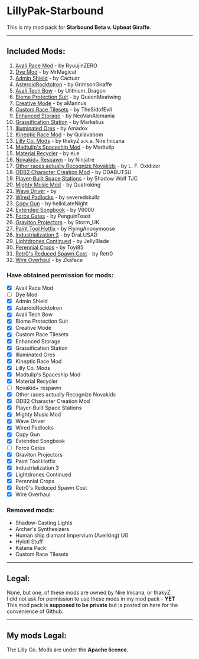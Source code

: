 # **LillyPak-Starbound**
This is my mod pack for **Starbound Beta v. Upbeat Giraffe**.

----------

## **Included Mods**:

 1. [Avali Race Mod](http://community.playstarbound.com/index.php?resources/998/) - by RyuujinZERO
 2. [Dye Mod](http://community.playstarbound.com/index.php?resources/970/) - by MrMagical
 3. [Admin Shield](http://community.playstarbound.com/index.php?resources/2462/) - by Cactuar
 4. [AsteroidRocktoIron](http://community.playstarbound.com/index.php?resources/2787/) - by GrimsonGiraffe
 5. [Avali Tech Bow](http://community.playstarbound.com/index.php?resources/2251/) - by Ulithium_Dragon
 6. [Biome Protection Suit](http://community.playstarbound.com/index.php?resources/2748/) - by QueenMeatwing
 7. [Creative Mode](http://community.playstarbound.com/index.php?resources/614/) - by aMannus
 8. [Custom Race Tilesets](#) - by TheSidofEvil 
 9. [Enhanced Storage](http://community.playstarbound.com/index.php?resources/2450/) - by NeoVanAlemania
 10. [Grassification Station](http://community.playstarbound.com/index.php?resources/2296/) - by Markelius
 11. [Illuminated Ores](http://community.playstarbound.com/index.php?resources/2429/) - by Amadox
 12. [Kineptic Race Mod](http://community.playstarbound.com/index.php?resources/2264/) - by Quilavabom
 32. [Lilly Co. Mods](#) - by thakyZ a.k.a. Nire Inicana 
 14. [Madtulip's Spaceship Mod](http://community.playstarbound.com/index.php?resources/59/) - by Madtulip
 15. [Material Recycler](http://community.playstarbound.com/index.php?resources/2585/) - by eLe
 16. [Novakid+ Respawn](http://community.playstarbound.com/index.php?resources/2522/) - by Ninjatre
 17. [Other races actually Recognize Novakids](http://community.playstarbound.com/index.php?resources/452/) - by L. F. Oxidizer
 18. [ODB2 Character Creation Mod](http://community.playstarbound.com/index.php?resources/1241/) - by ODABUTSU
 19. [Player-Built Space Stations](http://community.playstarbound.com/index.php?resources/2783/) - by Shadow Wolf TJC
 20. [Mighty Music Mod](http://community.playstarbound.com/index.php?resources/1266/) - by Quatroking
 21. [Wave Driver]() - by
 22. [Wired Padlocks](http://community.playstarbound.com/index.php?resources/2517/) - by severedskullz
 23. [Copy Gun](http://community.playstarbound.com/index.php?resources/2418/) - by helloLateNight
 24. [Extended Songbook](http://community.playstarbound.com/index.php?resources/249/) - by V6000
 25. [Force Gates](http://community.playstarbound.com/index.php?resources/1406/) - by PenguinToast
 26. [Graviton Projectors](http://community.playstarbound.com/index.php?resources/2692/) - by Storm_UK
 27. [Paint Tool Hotfix](http://community.playstarbound.com/index.php?resources/2619/) - by FlyingAnonymoose
 28. [Industrialization 3](http://community.playstarbound.com/index.php?resources/2531/) - by DraLUSAD
 29. [Lightdrones Continued](http://community.playstarbound.com/index.php?resources/2541/) - by JellyBlade
 30. [Perennial Crops](http://community.playstarbound.com/index.php?resources/2403/) - by Toyi85
 31. [Retr0's Reduced Spawn Cost](http://community.playstarbound.com/index.php?resources/2667/) - by Retr0
 32. [Wire Overhaul](http://community.playstarbound.com/index.php?resources/2547/) - by Zkaface

### Have obtained permission for mods:
 - [x] Avali Race Mod
 - [ ] Dye Mod
 - [x] Admin Shield
 - [x] AsteroidRocktoIron
 - [x] Avali Tech Bow
 - [x] Biome Protection Suit
 - [x] Creative Mode
 - [x] Custom Race Tilesets
 - [x] Enhanced Storage
 - [x] Grassification Station
 - [x] Illuminated Ores
 - [x] Kineptic Race Mod
 - [x] Lilly Co. Mods
 - [x] Madtulip's Spaceship Mod
 - [x] Material Recycler
 - [ ] Novakid+ respawn
 - [x] Other races actually Recognize Novakids
 - [x] ODB2 Character Creation Mod
 - [x] Player-Built Space Stations
 - [x] Mighty Music Mod
 - [x] Wave Driver
 - [x] Wired Padlocks
 - [x] Copy Gun
 - [x] Extended Songbook
 - [ ] Force Gates
 - [x] Graviton Projectors
 - [x] Paint Tool Hotfix
 - [x] Industrialization 3
 - [x] Lightdrones Continued
 - [x] Perennial Crops
 - [x] Retr0's Reduced Spawn Cost
 - [x] Wire Overhaul

### Removed mods:
 - Shadow-Casting Lights
 - Archer's Synthesizers
 - Human ship diamant Impervium (Averking) UG
 - Hylotl Stuff
 - Katana Pack
 - Custom Race Tilesets

----------

## **Legal**:

   None, but one, of these mods are owned by Nire Inicana, or thakyZ.   
   I did not ask for permission to use these mods in my mod pack - **YET**   
   This mod pack is **supposed to be private** but is posted on here for the convenience of Github.

----------

## **My mods Legal**:

The Lilly Co. Mods are under the **Apache licence**.

